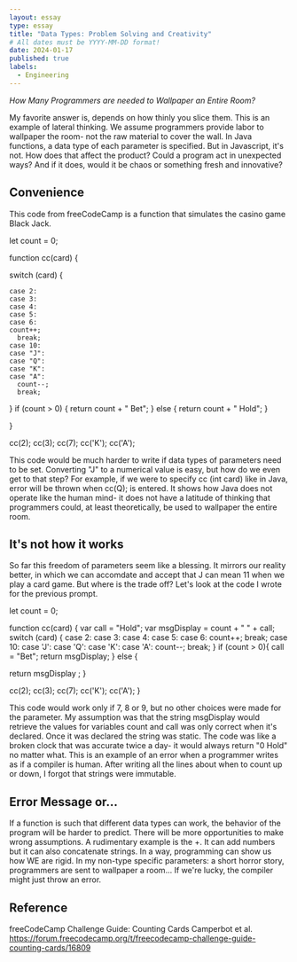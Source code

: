 ```yaml
---
layout: essay
type: essay
title: "Data Types: Problem Solving and Creativity"
# All dates must be YYYY-MM-DD format!
date: 2024-01-17
published: true
labels:
  - Engineering
---
```




*How Many Programmers are needed to Wallpaper an Entire Room?*

My favorite answer is, depends on how thinly you slice them. This is an example of lateral thinking. We assume programmers provide labor to wallpaper the room- not the raw material to cover the wall. In Java functions, a data type of each parameter is specified. But in Javascript, it's not. How does that affect the product? Could a program act in unexpected ways? And if it does, would it be chaos or something fresh and innovative?

## Convenience 

This code from freeCodeCamp is a function that simulates the casino game Black Jack.

let count = 0;

function cc(card) {

  switch (card) {
  
    case 2:
    case 3:
    case 4:
    case 5:
    case 6:
    count++;
      break;
    case 10:
    case "J":
    case "Q":
    case "K":
    case "A":
      count--;
      break;
  }
  if (count > 0) {
    return count + " Bet";
  } else {
    return count + " Hold";
  }

}

cc(2); cc(3); cc(7); cc('K'); cc('A');

This code would be much harder to write if data types of parameters need to be set.  Converting "J" to a numerical value is easy, but how do we even get to that step? For example, if we were to specify cc (int card) like in Java, error will be thrown when cc(Q); is entered. It shows how Java does not operate like the human mind- it does not have a latitude of thinking that programmers could, at least theoretically, be used to wallpaper the entire room. 

## It's not how it works

So far this freedom of parameters seem like a blessing. It mirrors our reality better, in which we can accomdate and accept that J can mean 11 when we play a card game. But where is the trade off? Let's look at the code I wrote for the previous prompt.

let count = 0;

function cc(card) {
  var call = "Hold";
  var msgDisplay = count + " " + call;
  switch (card) {
    case 2:
    case 3: 
    case 4:
    case 5: 
    case 6:
      count++;
      break;
    case 10:
    case 'J':
    case 'Q':
    case 'K':
    case 'A': 
      count--;
      break; 
  }
  if (count > 0){
    call = "Bet";
    return msgDisplay;
  } else {
   

  return msgDisplay ;
  }

  cc(2); cc(3); cc(7); cc('K'); cc('A');
}

  This code would work only if 7, 8 or 9, but no other choices were made for the parameter. My assumption was that the string msgDisplay would retrieve the values for variables count and call was only correct when it's declared. Once it was declared the string was static. The code was like a broken clock that was accurate twice a day- it would always return "0 Hold" no matter what. This is an example of an error when a programmer writes as if a compiler is human.  After writing all the lines about when to count up or down, I forgot that strings were immutable. 
  
## Error Message or...

   If a function is such that different data types can work, the behavior of the program will be harder to predict. There will be more opportunities to make wrong assumptions. A rudimentary example is the +. It can add numbers but it can also concatenate strings. In a way, programming can show us how WE are rigid. In my non-type specific parameters: a short horror story, programmers are sent to  wallpaper a room... If we're lucky, the compiler might just throw an error. 
  
## Reference

freeCodeCamp Challenge Guide: Counting Cards
Camperbot et al.
https://forum.freecodecamp.org/t/freecodecamp-challenge-guide-counting-cards/16809
